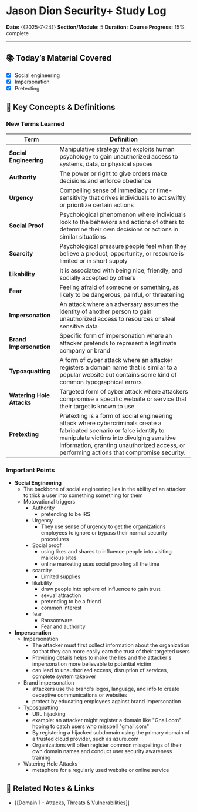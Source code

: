 # Jason Dion Security+ Study Log

**Date:** {{2025-7-24}}
**Section/Module:** 5
**Duration:**
**Course Progress:** 15% complete

-----

## 📚 Today’s Material Covered

- [x] Social engineering
- [x] Impersonation
- [x] Pretexting

## 🔑 Key Concepts & Definitions

### New Terms Learned

| Term                      | Definition                                                                                                                                                                                                                                                      |
| ------------------------- | --------------------------------------------------------------------------------------------------------------------------------------------------------------------------------------------------------------------------------------------------------------- |
| **Social Engineering**    | Manipulative strategy that exploits human psychology to gain unauthorized access to systems, data, or physical spaces                                                                                                                                           |
| **Authority**             | The power or right to give orders make decisions and enforce obedience                                                                                                                                                                                          |
| **Urgency**               | Compelling sense of immediacy or time-sensitivity that drives individuals to act swiftly or prioritize certain actions                                                                                                                                          |
| **Social Proof**          | Psychological phenomenon where individuals look to the behaviors and actions of others to determine their own decisions or actions in similar situations                                                                                                        |
| **Scarcity**              | Psychological pressure people feel when they believe a product, opportunity, or resource is limited or in short supply                                                                                                                                          |
| **Likability**            | It is associated with being nice, friendly, and socially accepted by others                                                                                                                                                                                     |
| **Fear**                  | Feeling afraid of someone or something, as likely to be dangerous, painful, or threatening                                                                                                                                                                      |
| **Impersonation**         | An attack where an adversary assumes the identity of another person to gain unauthorized access to resources or steal sensitive data                                                                                                                            |
| **Brand Impersonation**   | Specific form of impersonation where an attacker pretends to represent a legitimate company or brand                                                                                                                                                            |
| **Typosquatting**         | A form of cyber attack where an attacker registers a domain name that is similar to a popular website but contains some kind of common typographical errors                                                                                                     |
| **Watering Hole Attacks** | Targeted form of cyber attack where attackers compromise a specific website or service that their target is known to use                                                                                                                                        |
| **Pretexting**            | Pretexting is a form of social engineering attack where cybercriminals create a fabricated scenario or false identity to manipulate victims into divulging sensitive information, granting unauthorized access, or performing actions that compromise security. |

### Important Points

- **Social Engineering**
	- The backbone of social engineering lies in the ability of an attacker to trick a user into something something for them
	- Motovational triggers
		- Authority 
			- pretending to be IRS
		- Urgency
			- They use sense of urgency to get the organizations employees to ignore or bypass their normal security procedures
		- Social proof
			- using likes and shares to influence people into visiting malicious sites
			- online marketing uses social proofing all the time
		- scarcity
			- Limited supplies 
		- likability
			- draw people into sphere of influence to gain trust
			- sexual attraction
			- pretending to be a friend
			- common interest
		- fear
			- Ransomware
			- Fear and authority
- **Impersonation**
	- Impersonation
		- The attacker must first collect information about the organization so that they can more easily earn the trust of their targeted users
		- Providing details helps to make the lies and the attacker's impersonation more believable to potential victim
		- can lead to unauthorized access, disruption of services, complete system takeover
	- Brand Impersonation
		- attackers use the brand's logos, language, and info to create deceptive communications or websites
		- protect by educating employees against brand impersonation
	- Typosquatting
		- URL hijacking
		- example: an attacker might register a domain like "Gnail.com" hoping to catch users who misspell "gmail.com"
		- By registering a hijacked subdomain using the primary domain of a trusted cloud provider, such as azure.com
		- Organizations will often register common misspellings of their own domain names and conduct user security awareness training
	- Watering Hole Attacks
		- metaphore for a regularly used website or online service

## 🔗 Related Notes & Links

- [[Domain 1 - Attacks, Threats & Vulnerabilities]]



